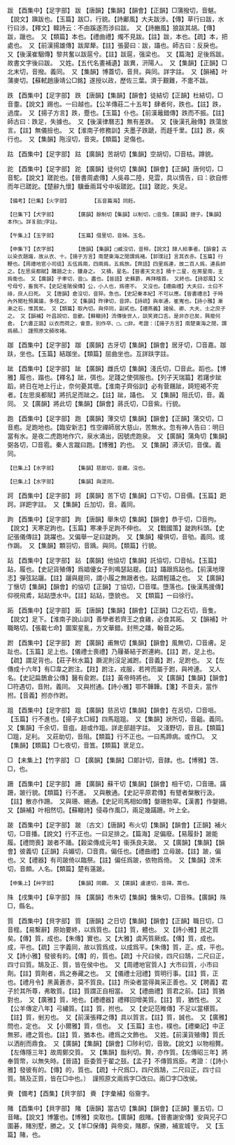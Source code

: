 <!-- { "loadSidebar": true } -->
跋	【酉集中】【足字部】	跋	【唐韻】【集韻】【韻會】【正韻】□蒲撥切，音魃。【說文】蹎跋也。【玉篇】跋□，行貌。【詩鄘風】大夫跋涉。【傳】草行曰跋，水行曰涉。【釋文】韓詩云：不由蹊遂而涉曰跋。　又【詩豳風】狼跋其胡。【傳】跋，躐也。　又【類篇】本也。【禮曲禮】燭不見跋。【註】跋，本也。【疏】本，把處也。　又【前漢揚雄傳】跋犀犛。【註】張晏曰：跋，躡也。師古曰：反戾也。　又【後漢崔駰傳】黎共奮以跋扈兮。【註】跋扈，强梁也。　又【篇海】足後爲跋。故書文字後曰跋。　又姓。【五代名畫補遺】跋異，汧陽人。　又【集韻】【正韻】□北末切，音撥。義同。　又【集韻】博蓋切，音貝。與同。詳字註。　又【韻補】叶蒲麥切。【蘇軾趙康靖公□銘】遂授以政，歷佐三葉。濟于艱難，不疐不跋。

跌	【酉集中】【足字部】	跌	【唐韻】【集韻】【韻會】徒結切【正韻】杜結切，□音耋。【說文】踢也。一曰越也。【公羊傳莊二十五年】肆者何，跌也。【註】跌，過度。　又【揚子方言】跌，蹷也。【玉篇】仆也。【前漢鼂錯傳】跌而不振。【註】師古曰：跌足，失據也。　又【後漢律曆志】無有差跌。　又【後漢孔融傳】跌蕩放言。【註】無儀撿也。　又【淮南子修務訓】夫墨子跌蹏，而趍千里。【註】跌，疾行也。　又【集韻】陁沒切，音突。【類篇】足傷也。

跍	【酉集中】【足字部】	跍	【廣韻】苦胡切【集韻】空胡切，□音枯。蹲貌。

跎	【酉集中】【足字部】	跎	【廣韻】徒何切【集韻】【韻會】【正韻】唐何切，□音駝。【說文】蹉跎也。【晉書周處傳】人吳尋二陸，見雲，具以情告，曰：欲自修而年已蹉跎。【楚辭九懷】驥垂兩耳兮中坂蹉跎。【註】蹉跎，失足。

	【備考】【巳集】【火字部】		【五音篇海】同飪。

	【巳集下】【犬字部】		【廣韻】餘制切【集韻】以制切，□音曳。【廣韻】貍子。【集韻】本作□。詳豸部□字註。

	【午集上】【玉字部】		【玉篇】借里切，音姊。玉名。

	【申集下】【衣字部】		【唐韻】【集韻】□臧沒切，音稡。【說文】隷人給事者。【韻會】古以染衣題識，故从衣、十。【揚子方言】南楚東海之閒謂爲褚。【郭璞註】言其衣赤。【玉篇】行鞭也。【周禮地官小司徒】五伍爲兩，四兩爲，五爲旅。【齊語】四里爲連，故二百人爲，連長帥之。【左思吳都賦】雕題之士，鏤身之。　又積，星名。【晉書天文志】積十二星，在房星南，主爲衞也。　又【廣韻】子聿切，音□。盡也。【晉語】史蘇爵，再拜稽首。　又終也。【詩邶風】父兮母兮，畜我不。【史記淮隂侯傳】公，小人也，爲德不。　又沒也。【禮曲禮】大夫曰，士曰不祿，庶人曰死。　又【唐韻】倉沒切，音猝。急也。【史記秦本紀】不可以應。【晉書禮志】于時內外聞杜預異議，多怪之。　又【集韻】昨律切，音誶。【詩疏】與崒通，崔嵬也。【詩小雅】漸漸之石，惟其矣。　又【類篇】取內切。與倅同，副貳也。【禮燕義】諸侯、卿、大夫、士之庶子之。　又【韻補】叶昌說切，音歠。【蘇轍詩】流傳後世人，談笑資口舌。是非亦已矣，興廢何倉。　【六書正譌】以衣而荷之，會意。別作卒、□，□非。考證：〔【揚子方言】南楚東海之閒，謂爲頳。〕　謹照原文頳改褚。 

跏	【酉集中】【足字部】	跏	【廣韻】古牙切【集韻】【韻會】居牙切，□音嘉。跏趺，坐也。【玉篇】結跏坐。【類篇】屈曲坐也。互詳趺字註。

跐	【酉集中】【足字部】	跐	【廣韻】雌氏切【集韻】淺氏切，□音此。蹈也。【博雅】履也，蹋也。【釋名】跐，弭也。足踐之使弭服也。【列子天瑞篇】若躇步跐蹈，終日在地上行止，奈何憂其壞。【淮南子齊俗訓】必有菅屩跐，踦短褐不完者。【左思吳都賦】將抗足而跐之。【註】跐，躡也。　又【集韻】阻氏切，音。義同。　又【廣韻】將此切【集韻】【韻會】蔣氏切，□音紫。行貌。

跑	【酉集中】【足字部】	跑	【廣韻】薄交切【集韻】【韻會】【正韻】蒲交切，□音庖。足跑地也。【臨安新志】性空禪師居大慈山，苦無水。忽有神人告曰：明日當有水。是夜二虎跑地作穴，泉水涌出，因號虎跑泉。　又【廣韻】蒲角切【集韻】弼各切，□音雹。秦人言蹴曰跑。【博雅】趵也。　又【集韻】漭沃切，音僕。義同。

	【巳集上】【水字部】		【集韻】慈郞切，音藏。沒也。

	【巳集上】【水字部】		【集韻】與湜同。

跒	【酉集中】【足字部】	跒	【廣韻】苦下切【集韻】口下切，□音價。【玉篇】跁跒。詳跁字註。　又【集韻】丘加切，音。義同。

跔	【酉集中】【足字部】	跔	【唐韻】舉朱切【集韻】【韻會】恭于切，□音拘。【說文】天寒足跔也。【玉篇】寒凍手足跔不伸也。　又【戰國策】跿跔科頭。【史記張儀傳註】跳躍也。又偏舉一足曰跿跔。　又【集韻】權俱切，音劬。義同。或作跼。　又【集韻】顆羽切，音踽。與同。【類篇】行貌。

跕	【酉集中】【足字部】	跕	【廣韻】他協切【集韻】託協切，□音帖。【玉篇】跕，履也。【史記貨殖傳】爲娼優女子則鳴瑟跕屣。【註】躡跟爲跕也。【前漢地理志】彈弦跕躧。【註】躧與屣同，謂小履之無跟者也。跕謂輕躡之也。　又【廣韻】丁愜切【集韻】【韻會】的協切【正韻】丁協切，□音喋。墮落也。【後漢馬援傳】仰視飛鳶，跕跕墮水中。【註】跕跕，墮貌也。　又【類篇】一曰徐行。

跖	【酉集中】【足字部】	跖	【唐韻】【集韻】【韻會】【正韻】□之石切，音隻。【說文】足下。【淮南子說山訓】善學者若齊王之食雞，必食其跖。　又【韻補】叶職略切。【張載七命】圜案星亂，方文華錯。封熊之蹯，翰音之跖。

跗	【酉集中】【足字部】	跗	【廣韻】甫無切【集韻】【韻會】風無切，□音膚。足趾也。【玉篇】足上也。【儀禮士喪禮】乃屨綦結于跗連絇。【註】跗，足上也。【疏】謂足背也。【莊子秋水篇】蹶泥則沒足滅跗。【音義】跗，足跗也。　又【左傳成十六年】有□韋之跗注。【跓】跗注，戎服，若袴而屬于跗，與袴連。　又人名。【史記扁鵲倉公傳】醫有兪跗。【註】黃帝時將也。　又【廣韻】【集韻】【韻會】□符遇切，音附。義同。　又與拊通。【詩小雅】鄂不韡韡。【箋】不音夫，當作拊。【音義】拊亦作跗。

跙	【酉集中】【足字部】	跙	【廣韻】慈呂切【集韻】【韻會】在呂切，□音咀。【玉篇】行不進也。【揚子太□經】四馬跙跙。　又【集韻】狀所切，音齟。義同。　又【集韻】千余切，音疽。趄或作跙。詳走部趄字註。　又淺野切，音且。【類篇】□跙，足利。　又莊助切，音阻。【類篇】行不正也。一曰馬蹄病。或作□。　又【集韻】【類篇】□七夜切，音笡。【類篇】衺足立。

□	【未集上】【竹字部】	□	【廣韻】【集韻】□郞計切，音隷。也。【博雅】笘、□，也。

跚	【酉集中】【足字部】	跚	【廣韻】蘇干切【集韻】【韻會】相干切，□音珊。蹣跚，跛行貌。【類篇】行不進。　又與散通。【史記平原君傳】有躄者槃散行汲。【註】散亦作跚。　又與珊、姍通。【史記司馬相如傳】媻珊勃窣。【漢書】作媻姍。　又【韻補】叶相然切。【蘇轍詩】侵尋作風□，兩足幾蹣跚。叶上全。

跛	【酉集中】【足字部】	跛	〔古文〕【唐韻】布火切【集韻】【韻會】【正韻】補火切，□音播。【說文】行不正也。一曰足排之。【篇海】足偏廢。【易履卦】跛能履。【禮問喪】跛者不踊。【穀梁傳成元年】衞孫良夫跛。　又【廣韻】【集韻】【韻會】彼義切【正韻】兵媚切，□音賁。偏任也。【禮曲禮】立毋跛。【註】跛，偏也。又【禮器】有司跛倚以臨祭。【註】偏任爲跛，依物爲倚。　又【集韻】滂禾切，音頗。人名。【類篇】楚有薳跛。

	【申集上】【艸字部】		【集韻】同藾。　又【廣韻】盧達切，音辣。蒿也。

陎	【戌集中】【阜字部】	陎	【廣韻】市朱切【集韻】慵朱切，□音殊。【廣韻】陎□，縣名。

質	【酉集中】【貝字部】	質	【唐韻】之日切【集韻】【韻會】【正韻】職日切，□音桎。【易繫辭】原始要終，以爲質也。【註】質，體也。　又【詩小雅】民之質矣。【傳】質，成也。【朱傳】實也。又【大雅】虞芮質厥成。【傳】質，成也。成，平也。【疏】三字義同，故以質爲成，以成爲平。【朱傳】質，正。成，平也。　又【詩小雅】發彼有的。【傳】的，質也。【疏】十尺曰侯，四尺曰鵠，二尺曰正，四寸曰質。鵠及正、質，皆在侯中也。　又【周禮地官質人】大市曰質，小市曰劑。【註】質劑者，爲之券藏之也。　又【儀禮士冠禮】質明行事。【註】質，正也。【禮月令】黑黃蒼赤，莫不質良。【註】所染者當得眞采正善也。又【聘義】君子於其所尊，弗敢質。【註】質謂正自相當。　又【禮曲禮】質君之前。【註】質猶對也，　又【廣雅】質，地也。【禮禮器】禮釋回增美質。【註】質，猶性也。　又【公羊傳定八年】弓繡質。【註】質，拊也。　又【史記范睢傳】不足以當椹質。【註】質，剉刃也。　又【前漢張釋之傳】具以質言。【註】質，誠也。　又【廣雅】問也，定也。　又【小爾雅】質，信也。　又【玉篇】主也，樸也。【禮樂記】中正無邪，禮之質也。【註】質，猶本也。禮爲之文飾也。　又姓。【前漢貨殖傳】質氏以洒削而鼎食。　又【廣韻】【集韻】【韻會】□陟利切，音致。【說文】以物相贅。【左傳隱三年】故周鄭交質。　又【集韻】脂利切。贄，亦作質。【左傳昭三年】將奉質幣，以無失時。【晉語】臣委質于翟之鼓。【孟子】不傳質爲臣。考證：〔【詩小雅】發彼有的。【傳】的，質也。【疏】十尺爲□，四尺爲鵠，二尺曰正，四寸曰質。鵠及正質，皆在□中也。〕　謹照原文兩爲字□改曰。兩□字□改侯。 

賫	【備考】【酉集】【貝字部】	賫	【字彙補】俗齎字。

賭	【酉集中】【貝字部】	賭	【唐韻】當古切【集韻】【韻會】【正韻】董五切，□音睹。【說文】博簺也。【博雅】奕取也。【廣韻】戲賭。【晉書謝安傳】安與兄子□圍碁，賭別墅，勝之。又【羊□保傳】與帝奕，賭郡，保勝，補宣城守。　又【玉篇】賭，也。

